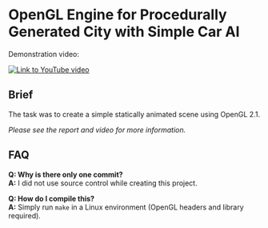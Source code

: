 
OpenGL Engine for Procedurally Generated City with Simple Car AI
================================================================

Demonstration video:

[![Link to YouTube video](http://img.youtube.com/vi/sGToRm5Mvao/0.jpg)](http://www.youtube.com/watch?v=sGToRm5Mvao)

Brief
-----

The task was to create a simple statically animated scene using OpenGL 2.1.

*Please see the report and video for more information.*

FAQ
-----

**Q: Why is there only one commit?**<br/>
**A:** I did not use source control while creating this project.

**Q: How do I compile this?**<br/>
**A:** Simply run `make` in a Linux environment (OpenGL headers and library required).



